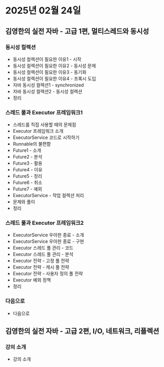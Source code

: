# 2025년 02월 24일

## 김영한의 실전 자바 - 고급 1편, 멀티스레드와 동시성

### 동시성 컬렉션

- 동시성 컬렉션이 필요한 이유1 - 시작
- 동시성 컬렉션이 필요한 이유2 - 동시성 문제
- 동시성 컬렉션이 필요한 이유3 - 동기화
- 동시성 컬렉션이 필요한 이유4 - 프록시 도입
- 자바 동시성 컬렉션1 - synchronized
- 자바 동시성 컬렉션2 - 동시성 컬렉션
- 정리

### 스레드 풀과 Executor 프레임워크1

- 스레드를 직접 사용할 때의 문제점
- Executor 프레임워크 소개
- ExecutorService 코드로 시작하기
- Runnable의 불편함
- Future1 - 소개
- Future2 - 분석
- Future3 - 활용
- Future4 - 이유
- Future5 - 정리
- Future6 - 취소
- Future7 - 예외
- ExecutorService - 작업 컬렉션 처리
- 문제와 풀이
- 정리

### 스레드 풀과 Executor 프레임워크2

- ExecutorService 우아한 종료 - 소개
- ExecutorService 우아한 종료 - 구현
- Executor 스레드 풀 관리 - 코드
- Executor 스레드 풀 관리 - 분석
- Executor 전략 - 고정 풀 전략
- Executor 전략 - 캐시 풀 전략
- Executor 전략 - 사용자 정의 풀 전략
- Executor 예외 정책
- 정리

### 다음으로

- 다음으로

## 김영한의 실전 자바 - 고급 2편, I/O, 네트워크, 리플렉션

### 강의 소개

- 강의 소개
